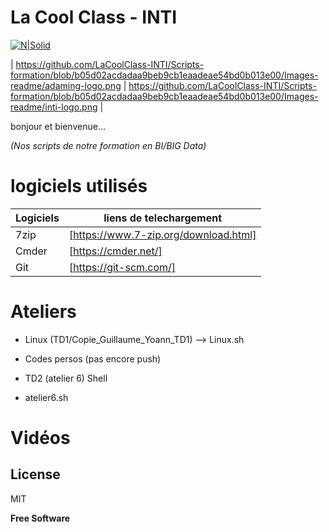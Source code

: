 # La Cool Class - INTI 

[![N|Solid](https://github.com/LaCoolClass-INTI/Scripts-formation/blob/cbc48707beea62aff3722cd341fa546d30a04100/Images-readme/LOGO%20CLCL.png)](https://sites.google.com/view/lacoolclass/accueil)


| https://github.com/LaCoolClass-INTI/Scripts-formation/blob/b05d02acdadaa9beb9cb1eaadeae54bd0b013e00/Images-readme/adaming-logo.png | https://github.com/LaCoolClass-INTI/Scripts-formation/blob/b05d02acdadaa9beb9cb1eaadeae54bd0b013e00/Images-readme/inti-logo.png |

bonjour et bienvenue...



_(Nos scripts de notre formation en BI/BIG Data)_

# logiciels utilisés

| Logiciels | liens de telechargement |
| ------ | ------ |
| 7zip  | [https://www.7-zip.org/download.html] |
| Cmder | [https://cmder.net/] |
| Git | [https://git-scm.com/] | 


# Ateliers

- Linux 
(TD1/Copie_Guillaume_Yoann_TD1) --> Linux.sh

- Codes persos 
(pas encore push)

- TD2 (atelier 6) Shell

- atelier6.sh

# Vidéos 




## License

MIT

**Free Software**
